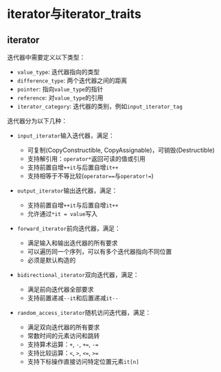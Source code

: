 # iterator与iterator_traits

## iterator

迭代器中需要定义以下类型：

- `value_type`: 迭代器指向的类型
- `difference_type`: 两个迭代器之间的距离
- `pointer`: 指向`value_type`的指针
- `reference`: 对`value_type`的引用
- `iterator_category`: 迭代器的类别，例如`input_iterator_tag`

迭代器分为以下几种：

- `input_iterator`输入迭代器，满足：
  - 可复制(CopyConstructible, CopyAssignable)，可销毁(Destructible)
  - 支持解引用：`operator*`返回可读的值或引用
  - 支持前置自增`++it`与后置自增`it++`
  -  支持相等于不等比较(`operator==`与`operator!=`)

- `output_iterator`输出迭代器，满足：
  - 支持前置自增`++it`与后置自增`it++`
  - 允许通过`*it = value`写入

- `forward_iterator`前向迭代器，满足：
  - 满足输入和输出迭代器的所有要求
  - 可以遍历同一个序列，可以有多个迭代器指向不同位置
  - 必须是默认构造的

- `bidirectional_iterator`双向迭代器，满足：
  - 满足前向迭代器全部要求
  - 支持前置递减`--it`和后置递减`it--`
- `random_access_iterator`随机访问迭代器，满足：
  - 满足双向迭代器的所有要求
  - 常数时间的元素访问和跳转
  - 支持算术运算：`+`, `-`, `+=`, `-=`
  - 支持比较运算：`<`, `>`, `<=`, `>=`
  - 支持下标操作直接访问特定位置元素`it[n]`